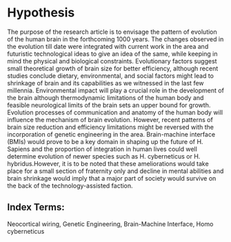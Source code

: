 # Hypothesis
The purpose of the research article is to envisage the pattern of evolution of the human brain in the forthcoming 1000 years. The changes observed in the evolution till date were integrated with current work in the area and futuristic technological ideas to give an idea of 
the same, while keeping in mind the physical and biological constraints. Evolutionary factors suggest small theoretical growth of brain size for better efficiency, although recent studies conclude 
dietary, environmental, and social factors might lead to shrinkage of brain and its capabilities as we witnessed in the last few millennia. Environmental impact will play a crucial role in the development of 
the brain although thermodynamic limitations of the human body and feasible neurological limits of the brain sets an upper bound for growth. Evolution processes of communication and anatomy of the 
human body will influence the mechanism of brain evolution. However, recent patterns of brain size reduction and efficiency limitations might be reversed with the incorporation of genetic engineering in the area. Brain-machine interface (BMIs) would prove 
to be a key domain in shaping up the future of H. Sapiens and the proportion of integration in human lives could well determine evolution of newer species such as H. cyberneticus or H. hybridus.However, it is to be noted that these ameliorations would take place 
for a small section of fraternity only and decline in mental abilities and brain shrinkage would imply that a major part of society would survive on the back of the technology-assisted faction.

## Index Terms: 
Neocortical wiring, Genetic Engineering, Brain-Machine Interface, Homo cyberneticus
